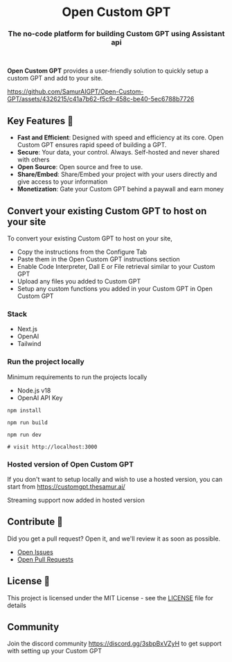 <h1 align="center" style="font-weight: bold">
  Open Custom GPT
  <br>
    <h3 align="center">The no-code platform for building Custom GPT using Assistant api</h3>
  <br>
  
</h1>

**Open Custom GPT** provides a user-friendly solution to quickly setup a custom GPT and add to your site.



https://github.com/SamurAIGPT/Open-Custom-GPT/assets/4326215/c41a7b62-f5c9-458c-be40-5ec6788b7726


## Key Features 🎯

- **Fast and Efficient**: Designed with speed and efficiency at its core. Open Custom GPT ensures rapid speed of building a GPT.
- **Secure**: Your data, your control. Always. Self-hosted and never shared with others
- **Open Source**: Open source and free to use.
- **Share/Embed**: Share/Embed your project with your users directly and give access to your information
- **Monetization**: Gate your Custom GPT behind a paywall and earn money

## Convert your existing Custom GPT to host on your site

To convert your existing Custom GPT to host on your site, 

- Copy the instructions from the Configure Tab
- Paste them in the Open Custom GPT instructions section
- Enable Code Interpreter, Dall E or File retrieval similar to your Custom GPT
- Upload any files you added to Custom GPT
- Setup any custom functions you added in your Custom GPT in Open Custom GPT

### Stack

- Next.js
- OpenAI
- Tailwind

### Run the project locally

Minimum requirements to run the projects locally

- Node.js v18
- OpenAI API Key

```shell
npm install

npm run build

npm run dev

# visit http://localhost:3000
```

### Hosted version of Open Custom GPT

If you don't want to setup locally and wish to use a hosted version, you can start from https://customgpt.thesamur.ai/

Streaming support now added in hosted version

## Contribute 🤝

Did you get a pull request? Open it, and we'll review it as soon as possible.

- [Open Issues](https://github.com/SamurAIGPT/Open-Custom-GPT/issues)
- [Open Pull Requests](https://github.com/SamurAIGPT/Open-Custom-GPT/pulls)

## License 📄

This project is licensed under the MIT License - see the [LICENSE](LICENSE) file for details

## Community

Join the discord community https://discord.gg/3sbpBxVZyH to get support with setting up your Custom GPT
